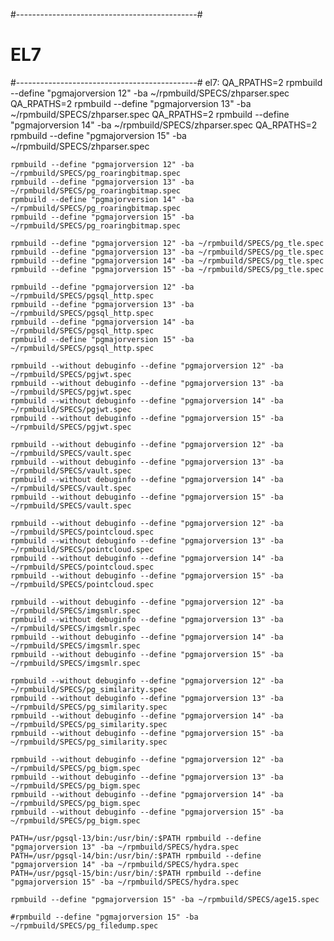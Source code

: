 #---------------------------------------------#
# EL7
#---------------------------------------------#
el7:
QA_RPATHS=2 rpmbuild --define "pgmajorversion 12" -ba ~/rpmbuild/SPECS/zhparser.spec
QA_RPATHS=2 rpmbuild --define "pgmajorversion 13" -ba ~/rpmbuild/SPECS/zhparser.spec
QA_RPATHS=2 rpmbuild --define "pgmajorversion 14" -ba ~/rpmbuild/SPECS/zhparser.spec
QA_RPATHS=2 rpmbuild --define "pgmajorversion 15" -ba ~/rpmbuild/SPECS/zhparser.spec

	rpmbuild --define "pgmajorversion 12" -ba ~/rpmbuild/SPECS/pg_roaringbitmap.spec
	rpmbuild --define "pgmajorversion 13" -ba ~/rpmbuild/SPECS/pg_roaringbitmap.spec
	rpmbuild --define "pgmajorversion 14" -ba ~/rpmbuild/SPECS/pg_roaringbitmap.spec
	rpmbuild --define "pgmajorversion 15" -ba ~/rpmbuild/SPECS/pg_roaringbitmap.spec

	rpmbuild --define "pgmajorversion 12" -ba ~/rpmbuild/SPECS/pg_tle.spec
	rpmbuild --define "pgmajorversion 13" -ba ~/rpmbuild/SPECS/pg_tle.spec
	rpmbuild --define "pgmajorversion 14" -ba ~/rpmbuild/SPECS/pg_tle.spec
	rpmbuild --define "pgmajorversion 15" -ba ~/rpmbuild/SPECS/pg_tle.spec

	rpmbuild --define "pgmajorversion 12" -ba ~/rpmbuild/SPECS/pgsql_http.spec
	rpmbuild --define "pgmajorversion 13" -ba ~/rpmbuild/SPECS/pgsql_http.spec
	rpmbuild --define "pgmajorversion 14" -ba ~/rpmbuild/SPECS/pgsql_http.spec
	rpmbuild --define "pgmajorversion 15" -ba ~/rpmbuild/SPECS/pgsql_http.spec

	rpmbuild --without debuginfo --define "pgmajorversion 12" -ba ~/rpmbuild/SPECS/pgjwt.spec
	rpmbuild --without debuginfo --define "pgmajorversion 13" -ba ~/rpmbuild/SPECS/pgjwt.spec
	rpmbuild --without debuginfo --define "pgmajorversion 14" -ba ~/rpmbuild/SPECS/pgjwt.spec
	rpmbuild --without debuginfo --define "pgmajorversion 15" -ba ~/rpmbuild/SPECS/pgjwt.spec

	rpmbuild --without debuginfo --define "pgmajorversion 12" -ba ~/rpmbuild/SPECS/vault.spec
	rpmbuild --without debuginfo --define "pgmajorversion 13" -ba ~/rpmbuild/SPECS/vault.spec
	rpmbuild --without debuginfo --define "pgmajorversion 14" -ba ~/rpmbuild/SPECS/vault.spec
	rpmbuild --without debuginfo --define "pgmajorversion 15" -ba ~/rpmbuild/SPECS/vault.spec

	rpmbuild --without debuginfo --define "pgmajorversion 12" -ba ~/rpmbuild/SPECS/pointcloud.spec
	rpmbuild --without debuginfo --define "pgmajorversion 13" -ba ~/rpmbuild/SPECS/pointcloud.spec
	rpmbuild --without debuginfo --define "pgmajorversion 14" -ba ~/rpmbuild/SPECS/pointcloud.spec
	rpmbuild --without debuginfo --define "pgmajorversion 15" -ba ~/rpmbuild/SPECS/pointcloud.spec

	rpmbuild --without debuginfo --define "pgmajorversion 12" -ba ~/rpmbuild/SPECS/imgsmlr.spec
	rpmbuild --without debuginfo --define "pgmajorversion 13" -ba ~/rpmbuild/SPECS/imgsmlr.spec
	rpmbuild --without debuginfo --define "pgmajorversion 14" -ba ~/rpmbuild/SPECS/imgsmlr.spec
	rpmbuild --without debuginfo --define "pgmajorversion 15" -ba ~/rpmbuild/SPECS/imgsmlr.spec

	rpmbuild --without debuginfo --define "pgmajorversion 12" -ba ~/rpmbuild/SPECS/pg_similarity.spec
	rpmbuild --without debuginfo --define "pgmajorversion 13" -ba ~/rpmbuild/SPECS/pg_similarity.spec
	rpmbuild --without debuginfo --define "pgmajorversion 14" -ba ~/rpmbuild/SPECS/pg_similarity.spec
	rpmbuild --without debuginfo --define "pgmajorversion 15" -ba ~/rpmbuild/SPECS/pg_similarity.spec

	rpmbuild --without debuginfo --define "pgmajorversion 12" -ba ~/rpmbuild/SPECS/pg_bigm.spec
	rpmbuild --without debuginfo --define "pgmajorversion 13" -ba ~/rpmbuild/SPECS/pg_bigm.spec
	rpmbuild --without debuginfo --define "pgmajorversion 14" -ba ~/rpmbuild/SPECS/pg_bigm.spec
	rpmbuild --without debuginfo --define "pgmajorversion 15" -ba ~/rpmbuild/SPECS/pg_bigm.spec

	PATH=/usr/pgsql-13/bin:/usr/bin/:$PATH rpmbuild --define "pgmajorversion 13" -ba ~/rpmbuild/SPECS/hydra.spec
	PATH=/usr/pgsql-14/bin:/usr/bin/:$PATH rpmbuild --define "pgmajorversion 14" -ba ~/rpmbuild/SPECS/hydra.spec
	PATH=/usr/pgsql-15/bin:/usr/bin/:$PATH rpmbuild --define "pgmajorversion 15" -ba ~/rpmbuild/SPECS/hydra.spec

	rpmbuild --define "pgmajorversion 15" -ba ~/rpmbuild/SPECS/age15.spec

	#rpmbuild --define "pgmajorversion 15" -ba ~/rpmbuild/SPECS/pg_filedump.spec